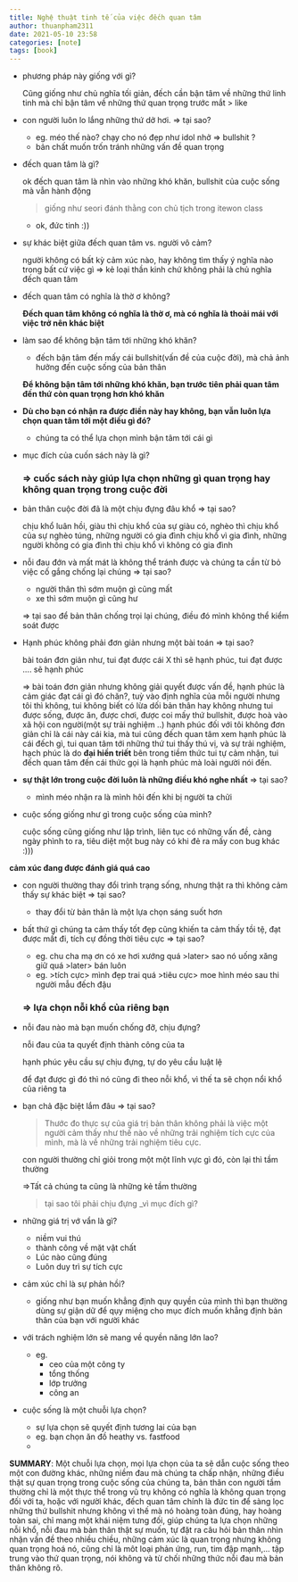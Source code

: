 ```yaml
---
title: Nghệ thuật tinh tế của việc đếch quan tâm
author: thuanpham2311
date: 2021-05-10 23:58
categories: [note]
tags: [book]
---
```

- phương pháp này giống với gì?

    Cũng giống như chủ nghĩa tối giản, đếch cần bận tâm về những thứ linh tinh mà chỉ bận tâm về những thứ quan trọng trước mắt > like

- con người luôn lo lắng những thứ dở hơi. ⇒ tại sao?
    - eg. méo thế nào? chạy cho nó đẹp như idol nhở ⇒ bullshit ?
    - bản chất muốn trốn tránh những vấn đề quan trọng
- đếch quan tâm là gì?

    ok đếch quan tâm là nhìn vào những khó khăn, bullshit của cuộc sống mà vẫn hành động

    > giống như seori đánh thằng con chủ tịch trong itewon class

    - ok, đức tinh :))
- sự khác biệt giữa đếch quan tâm vs. người vô cảm?

    người không có bất kỳ cảm xúc nào, hay không tìm thấy ý nghĩa nào trong bất cứ việc gì ⇒ kẻ loại thần kinh chứ không phải là chủ nghĩa đếch quan tâm

- đếch quan tâm có nghĩa là thờ ơ không?

    **Đếch quan tâm không có nghĩa là thờ ơ, mà có nghĩa là thoải mái với việc trở nên khác biệt**

- làm sao để không bận tâm tới  những khó khăn?
    - đếch bận tâm đến mấy cái bullshit(vấn đề của cuộc đời), mà chả ảnh hưởng đến cuộc sống của bản thân

    **Để không bận tâm tới những khó khăn, bạn trước tiên phải quan tâm đến thứ còn quan trọng hơn khó khăn**

- **Dù cho bạn có nhận ra được điền này hay không, bạn vẫn luôn lựa chọn quan tâm tới một điều gì đó?**
    - chúng ta có thể lựa chọn mình bận tâm tới cái gì
- mục đích của cuốn sách này là gì?

    ### ⇒ cuốc sách này giúp lựa chọn những gì quan trọng hay không quan trọng trong cuộc đời

- bản thân cuộc đời đã là một chịu đựng đâu khổ ⇒ tại sao?

    chịu khổ luân hồi, giàu thì chịu khổ của sự giàu có, nghèo thì chịu khổ của sự nghèo túng, những người có gia đình chịu khổ vì gia đình, những người không có gia đình thì  chịu khổ vì không có gia đình

- nỗi đau đớn và mất mát là không thể tránh được và chúng ta cần từ bỏ việc cố gắng chống lại chúng ⇒ tại sao?
    - người thân thì sớm muộn gì cũng mất
    - xe thì sớm muộn gì cũng hư

    ⇒ tại sao để bản thân chống trọi lại chúng, điều đó mình không thể kiểm soát được

- Hạnh phúc không phải đơn giản nhưng một bài toán ⇒ tại sao?

    bài toán đơn giản như, tui đạt được cái X thì sẽ hạnh phúc, tui đạt được .... sẽ hạnh phúc

    ⇒ bài toán đơn giản nhưng không giải quyết được vấn đề, hạnh phúc là cảm giác đạt cái gì đó chăn?, tuỳ vào định nghĩa của mỗi người nhưng tôi thì không, tui không biết có lừa dối bản thân hay không nhưng tui được sống, được ăn, được chơi, được coi mấy thứ bullshit, được hoà vào xã hội con người(một sự trải nghiệm ..) hạnh phúc đối với tôi không đơn giản chỉ là cái này cái kia, mà tui cũng đếch quan tâm xem hạnh phúc là cái đếch gì, tui quan tâm tới những thứ tui thấy thú vị, và sự trải nghiệm, hạch  phúc là do **đại hiền triết** bên trong tiềm thức tui tự cảm nhận, tui đếch quan tâm đến cái thức gọi là hạnh phúc mà loài người nói đến.

- **sự thật lớn trong cuộc đời luôn là những điều khó nghe nhất**  ⇒ tại sao?
    - mình méo nhận ra là mình hôi đến khi bị người ta chửi
- cuộc sống giống như gì trong cuộc sống của mình?

    cuộc sống cũng giống như lập trình, liên tục có những vấn đề, càng ngày phình to ra, tiêu diệt một bug này có  khi đẻ ra mấy con bug khác :)))

**cảm xúc đang được đánh giá quá cao**

- con người thường thay đổi trình trạng sống, nhưng thật ra thì không cảm thấy sự khác biệt ⇒ tại sao?
    - thay đổi từ bản thân là một lựa chọn sáng suốt hơn
- bất thứ gì chúng ta cảm thấy tốt đẹp cũng khiến ta cảm thấy tồi tệ, đạt được mất đi, tích cự đồng thời tiêu cực ⇒ tại sao?
    - eg. chu cha mạ ơn có xe hơi xướng quá >later> sao nó uống xăng giữ quá >later> bán luôn
    - eg. >tích cực> mình đẹp trai quá >tiêu cực> moe hình méo sau thi người mẫu đếch đậu

    ### ⇒ lựa chọn nỗi khổ của riêng bạn

- nỗi đau nào mà bạn muốn chống đỡ, chịu đựng?

    nỗi đau của ta quyết định thành công của ta

    hạnh phúc yêu cầu sự chịu đựng, tự do yêu cầu luật lệ

    để đạt được gì đó thì nó cũng đi theo nỗi khổ, vì thế ta sẽ chọn nổi khổ của riêng ta

- bạn chả đặc biệt lắm đâu ⇒ tại sao?

    > Thước đo thực sự của giá trị bản thân không phải là việc một người
    cảm thấy như thế nào về những trải nghiệm tích cực của mình, mà là
    về những trải nghiệm tiêu cực.

    con người thường chỉ giỏi trong một một lĩnh vực gì đó, còn lại thì tầm thường

    ⇒Tất cả chúng ta cũng là những kẻ tầm thường

    > tại sao tôi phải chịu đựng _vì mục đích gì?

- những giá trị vớ vẩn là gì?
    - niềm vui thú
    - thành công về mặt vật chất
    - Lúc nào cũng đúng
    - Luôn duy trì sự tích cực
- cảm xúc chỉ là sự phản hồi?
    - giống như bạn muốn khẳng định quy quyền của mình thì bạn thường dùng sự giận dữ để qụy miệng cho mục đích muốn khẳng định bản thân của bạn với người khác
- với trách nghiệm lớn sẽ mang về quyền năng lớn lao?
    - eg.
        - ceo của một công ty
        - tổng thống
        - lớp trưởng
        - công an
- cuộc sống là một chuỗi lựa chọn?
    - sự lựa chọn sẽ quyết định tương lai của bạn
    - eg. bạn chọn ăn đồ heathy vs. fastfood
    -

**SUMMARY**: Một chuỗi lựa chọn, mọi lựa chọn của ta sẽ dẫn cuộc sống theo một con đường khác, những niềm đau mà chúng ta chấp nhận, những điều thật sự quan trọng trong cuộc sống của chúng ta, bản thân con người tầm thường chỉ là một thực thể trong vũ trụ không có nghĩa là không quan trọng đối với ta, hoặc với người khác, đếch quan tâm chính là đức tin để sàng lọc những thứ bullshit nhưng không vì thế mà nó hoàng toàn đúng, hay hoàng toàn sai, chỉ mang một khái niệm tưng đối, giúp chúng ta lựa chọn những nỗi khổ, nỗi đau mà bản thân thật sự muốn, tự đặt ra câu hỏi bản thân nhìn nhận vấn đề theo nhiều chiều, những cảm xúc là quan trọng nhưng không quan trọng hoá nó, cũng chỉ là môt loại phản ứng, run, tim đập mạnh,... tập trung vào thứ quan trọng, nói không và từ chối những thức nỗi đau mà bản thân không rõ.
